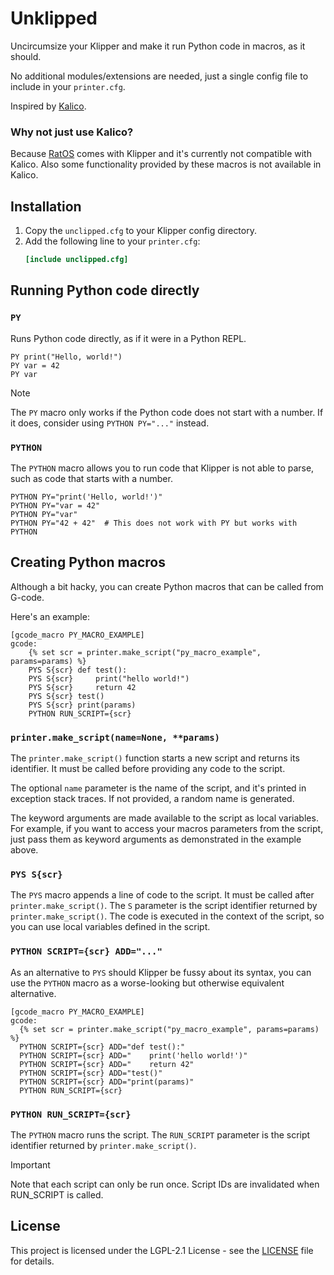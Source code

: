 # Unklipped

Uncircumsize your Klipper and make it run Python code in macros, as it should.

No additional modules/extensions are needed, just a single config file to include in your `printer.cfg`.

Inspired by [Kalico](https://docs.kalico.gg/).

### Why not just use Kalico?

Because [RatOS](https://os.ratrig.com/) comes with Klipper and it's currently not compatible with Kalico. Also some
functionality provided by these macros is not available in Kalico.

## Installation

1. Copy the `unclipped.cfg` to your Klipper config directory.
2. Add the following line to your `printer.cfg`:
    ```ini
    [include unclipped.cfg]
    ```

## Running Python code directly

### `PY`

Runs Python code directly, as if it were in a Python REPL.

```gcode
PY print("Hello, world!")
PY var = 42
PY var
```

> [!NOTE]
> The `PY` macro only works if the Python code does not start with a number. If it does, consider using
> `PYTHON PY="..."` instead.

### `PYTHON`

The `PYTHON` macro allows you to run code that Klipper is not able to parse, such as code that starts with a number.

```gcode
PYTHON PY="print('Hello, world!')"
PYTHON PY="var = 42"
PYTHON PY="var"
PYTHON PY="42 + 42"  # This does not work with PY but works with PYTHON
```

## Creating Python macros

Although a bit hacky, you can create Python macros that can be called from G-code.

Here's an example:

```gcode
[gcode_macro PY_MACRO_EXAMPLE]
gcode:
	{% set scr = printer.make_script("py_macro_example", params=params) %}
	PYS S{scr} def test():
	PYS S{scr}     print("hello world!")
	PYS S{scr}     return 42
	PYS S{scr} test()
	PYS S{scr} print(params)
	PYTHON RUN_SCRIPT={scr}
```

### `printer.make_script(name=None, **params)`

The `printer.make_script()` function starts a new script and returns its identifier. It must be called before providing
any code to the script.

The optional `name` parameter is the name of the script, and it's printed in exception stack traces. If not provided, a
random name is generated.

The keyword arguments are made available to the script as local variables. For example, if you want to access your
macros parameters from the script, just pass them as keyword arguments as demonstrated in the example above.

### `PYS S{scr}`

The `PYS` macro appends a line of code to the script. It must be called after `printer.make_script()`.
The `S` parameter is the script identifier returned by `printer.make_script()`. The code is executed in the context of
the script, so you can use local variables defined in the script.

### `PYTHON SCRIPT={scr} ADD="..."`

As an alternative to `PYS` should Klipper be fussy about its syntax, you can use the `PYTHON` macro as a worse-looking
but otherwise equivalent alternative.

```gcode
[gcode_macro PY_MACRO_EXAMPLE]
gcode:
  {% set scr = printer.make_script("py_macro_example", params=params) %}
  PYTHON SCRIPT={scr} ADD="def test():"
  PYTHON SCRIPT={scr} ADD="    print('hello world!')"
  PYTHON SCRIPT={scr} ADD="    return 42"
  PYTHON SCRIPT={scr} ADD="test()"
  PYTHON SCRIPT={scr} ADD="print(params)"
  PYTHON RUN_SCRIPT={scr}
```

### `PYTHON RUN_SCRIPT={scr}`

The `PYTHON` macro runs the script. The `RUN_SCRIPT` parameter is the script identifier returned by
`printer.make_script()`.

>[!IMPORTANT]
> Note that each script can only be run once. Script IDs are invalidated when RUN_SCRIPT is called.

## License

This project is licensed under the LGPL-2.1 License - see the [LICENSE](LICENSE) file for details.

